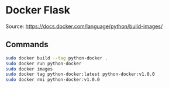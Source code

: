 # Docker Flask

Source: https://docs.docker.com/language/python/build-images/

## Commands

```sh
sudo docker build --tag python-docker .
sudo docker run python-docker
sudo docker images
sudo docker tag python-docker:latest python-docker:v1.0.0
sudo docker rmi python-docker:v1.0.0
```

